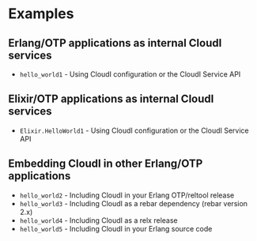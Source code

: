 # Examples

## Erlang/OTP applications as internal CloudI services

* `hello_world1` - Using CloudI configuration or the CloudI Service API

## Elixir/OTP applications as internal CloudI services

* `Elixir.HelloWorld1` - Using CloudI configuration or the CloudI Service API

## Embedding CloudI in other Erlang/OTP applications

* `hello_world2` - Including CloudI in your Erlang OTP/reltool release
* `hello_world3` - Including CloudI as a rebar dependency (rebar version 2.x)
* `hello_world4` - Including CloudI as a relx release
* `hello_world5` - Including CloudI in your Erlang source code

